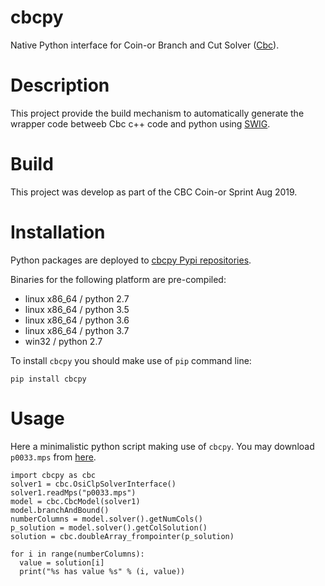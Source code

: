 # cbcpy

Native Python interface for Coin-or Branch and Cut Solver ([Cbc](https://github.com/coin-or/Cbc)).

# Description

This project provide the build mechanism to automatically generate the wrapper code betweeb Cbc c++ code and python using [SWIG](http://www.swig.org/).

# Build

This project was develop as part of the CBC Coin-or Sprint Aug 2019.

# Installation

Python packages are deployed to [cbcpy Pypi repositories](https://pypi.org/cbcpy).

Binaries for the following platform are pre-compiled:
* linux x86_64 / python 2.7
* linux x86_64 / python 3.5
* linux x86_64 / python 3.6
* linux x86_64 / python 3.7
* win32 / python 2.7

To install `cbcpy` you should make use of `pip` command line:

    pip install cbcpy
    
# Usage

Here a minimalistic python script making use of `cbcpy`.
You may download `p0033.mps` from [here](https://raw.githubusercontent.com/coin-or/yaposib/master/examples/p0033.mps).

    import cbcpy as cbc
    solver1 = cbc.OsiClpSolverInterface()
    solver1.readMps("p0033.mps")
    model = cbc.CbcModel(solver1)
    model.branchAndBound()
    numberColumns = model.solver().getNumCols()
    p_solution = model.solver().getColSolution()
    solution = cbc.doubleArray_frompointer(p_solution)
    
    for i in range(numberColumns):
      value = solution[i]
      print("%s has value %s" % (i, value))

